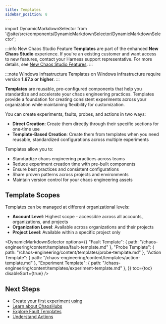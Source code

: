 ```yaml
---
title: Templates
sidebar_position: 8
---
```


import DynamicMarkdownSelector from '@site/src/components/DynamicMarkdownSelector/DynamicMarkdownSelector';

:::info New Chaos Studio Feature
**Templates** are part of the enhanced **New Chaos Studio** experience. If you're an existing customer and want access to new features, contact your Harness support representative. For more details, see [New Chaos Studio Features](/docs/chaos-engineering#new-chaos-studio-features).
:::

:::note Windows Infrastructure
Templates on Windows infrastructure require version **1.67.x or higher**.
:::

**Templates** are reusable, pre-configured components that help you standardize and accelerate your chaos engineering practices. Templates provide a foundation for creating consistent experiments across your organization while maintaining flexibility for customization.

You can create experiments, faults, probes, and actions in two ways:
- **Direct Creation**: Create them directly through their specific sections for one-time use
- **Template-Based Creation**: Create them from templates when you need reusable, standardized configurations across multiple experiments

Templates allow you to:
- Standardize chaos engineering practices across teams
- Reduce experiment creation time with pre-built components
- Ensure best practices and consistent configurations
- Share proven patterns across projects and environments
- Maintain version control for your chaos engineering assets

## Template Scopes

Templates can be managed at different organizational levels:
- **Account Level**: Highest scope - accessible across all accounts, organizations, and projects
- **Organization Level**: Available across organizations and their projects
- **Project Level**: Available within a specific project only

<DynamicMarkdownSelector
  options={{
    "Fault Template": {
      path: "/chaos-engineering/content/templates/fault-template.md"
    },
    "Probe Template": {
      path: "/chaos-engineering/content/templates/probe-template.md"
    },
    "Action Template": {
      path: "/chaos-engineering/content/templates/action-template.md"
    },
    "Experiment Template": {
      path: "/chaos-engineering/content/templates/experiment-template.md"
    },
  }}
  toc={toc}
  disableSort={true}
/>

## Next Steps

- [Create your first experiment using](/docs/chaos-engineering/guides/experiments#newchaosstudio)
- [Learn about ChaosHubs](/docs/chaos-engineering/guides/chaoshub)
- [Explore Fault Templates](/docs/chaos-engineering/faults/custom-faults/custom-fault-templates)
- [Understand Actions](/docs/chaos-engineering/guides/actions/)
